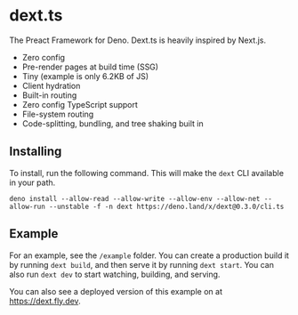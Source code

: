 # dext.ts

The Preact Framework for Deno. Dext.ts is heavily inspired by Next.js.

- Zero config
- Pre-render pages at build time (SSG)
- Tiny (example is only 6.2KB of JS)
- Client hydration
- Built-in routing
- Zero config TypeScript support
- File-system routing
- Code-splitting, bundling, and tree shaking built in

## Installing

To install, run the following command. This will make the `dext` CLI available in your path.

```
deno install --allow-read --allow-write --allow-env --allow-net --allow-run --unstable -f -n dext https://deno.land/x/dext@0.3.0/cli.ts
```

## Example

For an example, see the `/example` folder. You can create a production build it by running
`dext build`, and then serve it by running `dext start`. You can also run `dext dev` to
start watching, building, and serving.

You can also see a deployed version of this example on at https://dext.fly.dev.
